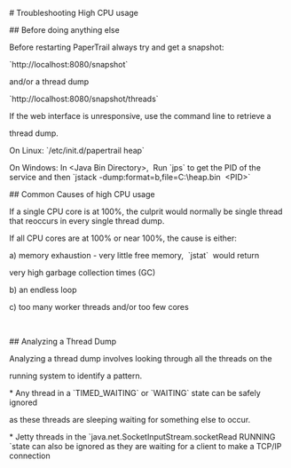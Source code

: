 \# Troubleshooting High CPU usage



\#\# Before doing anything else





Before restarting PaperTrail always try and get a snapshot:



\`http://localhost:8080/snapshot\`  



and/or a thread dump  



\`http://localhost:8080/snapshot/threads\`



If the web interface is unresponsive, use the command line to retrieve a

thread dump.



On Linux: \`/etc/init.d/papertrail heap\`  

On Windows: In &lt;Java Bin Directory&gt;,  Run \`jps\` to get the PID of the service and then \`jstack -dump:format=b,file=C:\heap.bin  &lt;PID&gt;\`



\#\# Common Causes of high CPU usage



If a single CPU core is at 100%, the culprit would normally be single thread that reoccurs in every single thread dump.



If all CPU cores are at 100% or near 100%, the cause is either:



a\) memory exhaustion - very little free memory,  \`jstat\`  would return

very high garbage collection times \(GC\)  

b\) an endless loop  

c\) too many worker threads and/or too few cores

  



\#\# Analyzing a Thread Dump



Analyzing a thread dump involves looking through all the threads on the

running system to identify a pattern.



\*  Any thread in a \`TIMED\_WAITING\` or \`WAITING\` state can be safely ignored

as these threads are sleeping waiting for something else to occur.



\*  Jetty threads in the \`java.net.SocketInputStream.socketRead RUNNING \`state can also be ignored as they are waiting for a client to make a TCP/IP connection

  





